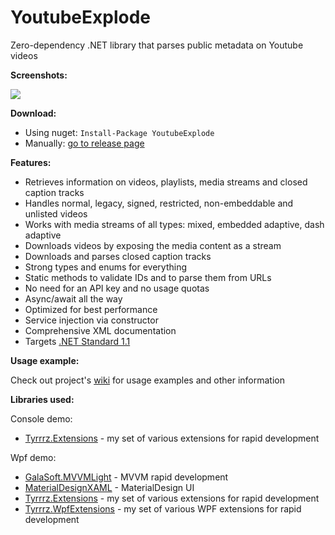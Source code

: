 YoutubeExplode
===================


Zero-dependency .NET library that parses public metadata on Youtube videos

**Screenshots:**

![](http://www.tyrrrz.me/projects/images/ytexplode_1.png)

**Download:**

- Using nuget: `Install-Package YoutubeExplode`
- Manually: [go to release page](https://github.com/Tyrrrz/YoutubeExplode/releases)

**Features:**

- Retrieves information on videos, playlists, media streams and closed caption tracks
- Handles normal, legacy, signed, restricted, non-embeddable and unlisted videos
- Works with media streams of all types: mixed, embedded adaptive, dash adaptive
- Downloads videos by exposing the media content as a stream
- Downloads and parses closed caption tracks
- Strong types and enums for everything
- Static methods to validate IDs and to parse them from URLs
- No need for an API key and no usage quotas
- Async/await all the way
- Optimized for best performance
- Service injection via constructor
- Comprehensive XML documentation
- Targets [.NET Standard 1.1](https://github.com/dotnet/standard/blob/master/docs/versions.md)

**Usage example:**

Check out project's [wiki](https://github.com/Tyrrrz/YoutubeExplode/wiki) for usage examples and other information

**Libraries used:**

Console demo:

- [Tyrrrz.Extensions](https://github.com/Tyrrrz/Extensions) - my set of various extensions for rapid development

Wpf demo:

- [GalaSoft.MVVMLight](http://www.mvvmlight.net) - MVVM rapid development
- [MaterialDesignXAML](https://github.com/ButchersBoy/MaterialDesignInXamlToolkit) - MaterialDesign UI
- [Tyrrrz.Extensions](https://github.com/Tyrrrz/Extensions) - my set of various extensions for rapid development
- [Tyrrrz.WpfExtensions](https://github.com/Tyrrrz/WpfExtensions) - my set of various WPF extensions for rapid development
 